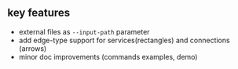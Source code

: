  ## key features
 - external files as `--input-path` parameter
 - add edge-type support for services(rectangles) and connections (arrows)
 - minor doc improvements (commands examples, demo)